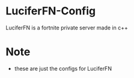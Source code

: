 # LuciferFN-Config

LuciferFN is a fortnite private server made in c++

# Note

- these are just the configs for LuciferFN


